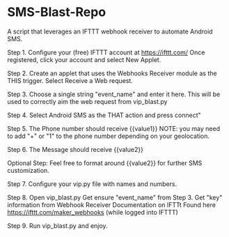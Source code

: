 # SMS-Blast-Repo
A script that leverages an IFTTT webhook receiver to automate Android SMS.

Step 1.
Configure your (free) IFTTT account at <https://ifttt.com/>
Once registered, click your account and select New Applet.

Step 2.
Create an applet that uses the Webhooks Receiver module as the THIS trigger.
Select Receive a Web request.

Step 3.
Choose a single string "event_name" and enter it here.
This will be used to correctly aim the web request from vip_blast.py

Step 4.
Select Android SMS as the THAT action and press connect"

Step 5.
The Phone number should receive {{value1}}
NOTE: you may need to add "+" or "1" to the phone number depending on your geolocation.

Step 6.
The Message should receive {{value2}}

Optional Step: Feel free to format around {{value2}} for further SMS customization.

Step 7.
Configure your vip.py file with names and numbers.

Step 8.
Open vip_blast.py
Get ensure "event_name" from Step 3.
Get "key" information from Webhook Receiver Documentation on IFTTt
Found here <https://ifttt.com/maker_webhooks> (while logged into IFTTT)


Step 9.
Run vip_blast.py and enjoy.
